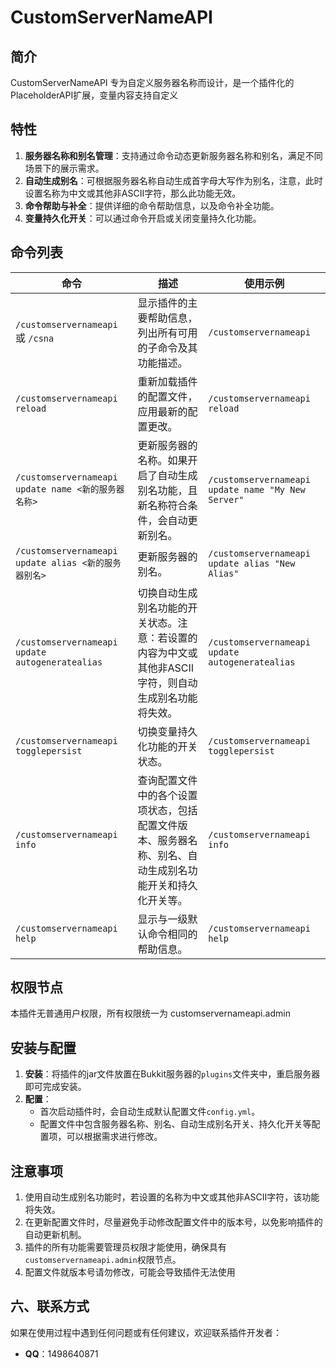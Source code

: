 # CustomServerNameAPI

## 简介
CustomServerNameAPI 专为自定义服务器名称而设计，是一个插件化的PlaceholderAPI扩展，变量内容支持自定义

## 特性
1. **服务器名称和别名管理**：支持通过命令动态更新服务器名称和别名，满足不同场景下的展示需求。
2. **自动生成别名**：可根据服务器名称自动生成首字母大写作为别名，注意，此时设置名称为中文或其他非ASCII字符，那么此功能无效。
3. **命令帮助与补全**：提供详细的命令帮助信息，以及命令补全功能。
4. **变量持久化开关**：可以通过命令开启或关闭变量持久化功能。

## 命令列表
| 命令 | 描述 | 使用示例 |
| ---- | ---- | ---- |
| `/customservernameapi` 或 `/csna` | 显示插件的主要帮助信息，列出所有可用的子命令及其功能描述。 | `/customservernameapi` |
| `/customservernameapi reload` | 重新加载插件的配置文件，应用最新的配置更改。 | `/customservernameapi reload` |
| `/customservernameapi update name <新的服务器名称>` | 更新服务器的名称。如果开启了自动生成别名功能，且新名称符合条件，会自动更新别名。 | `/customservernameapi update name "My New Server"` |
| `/customservernameapi update alias <新的服务器别名>` | 更新服务器的别名。 | `/customservernameapi update alias "New Alias"` |
| `/customservernameapi update autogeneratealias` | 切换自动生成别名功能的开关状态。注意：若设置的内容为中文或其他非ASCII字符，则自动生成别名功能将失效。 | `/customservernameapi update autogeneratealias` |
| `/customservernameapi togglepersist` | 切换变量持久化功能的开关状态。 | `/customservernameapi togglepersist` |
| `/customservernameapi info` | 查询配置文件中的各个设置项状态，包括配置文件版本、服务器名称、别名、自动生成别名功能开关和持久化开关等。 | `/customservernameapi info` |
| `/customservernameapi help` | 显示与一级默认命令相同的帮助信息。 | `/customservernameapi help` |

## 权限节点
本插件无普通用户权限，所有权限统一为 customservernameapi.admin

## 安装与配置
1. **安装**：将插件的jar文件放置在Bukkit服务器的`plugins`文件夹中，重启服务器即可完成安装。
2. **配置**：
    - 首次启动插件时，会自动生成默认配置文件`config.yml`。
    - 配置文件中包含服务器名称、别名、自动生成别名开关、持久化开关等配置项，可以根据需求进行修改。

## 注意事项
1. 使用自动生成别名功能时，若设置的名称为中文或其他非ASCII字符，该功能将失效。
2. 在更新配置文件时，尽量避免手动修改配置文件中的版本号，以免影响插件的自动更新机制。
3. 插件的所有功能需要管理员权限才能使用，确保具有`customservernameapi.admin`权限节点。
4. 配置文件就版本号请勿修改，可能会导致插件无法使用

## 六、联系方式
如果在使用过程中遇到任何问题或有任何建议，欢迎联系插件开发者：
- **QQ**：1498640871

